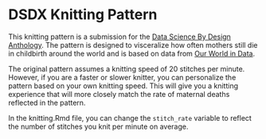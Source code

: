 # DSDX Knitting Pattern

This knitting pattern is a submission for the [Data Science By Design Anthology](http://datasciencebydesign.org/grants). The pattern is designed to visceralize how often mothers still die in childbirth around the world and is based on data from [Our World in Data](https://ourworldindata.org/maternal-mortality). 

The original pattern assumes a knitting speed of 20 stitches per minute. However, if you are a faster or slower knitter, you can personalize the pattern based on your own knitting speed. This will give you a knitting experience that will more closely match the rate of maternal deaths reflected in the pattern.

In the knitting.Rmd file, you can change the `stitch_rate` variable to reflect the number of stitches you knit per minute on average.